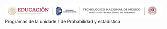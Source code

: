![image](https://github.com/Jose-Gabriel-Rodriguez/Probabilidad/blob/main/Cintilla2025.png?raw=true)
Programas de la unidade 1 de Probabilidad y estadistica
